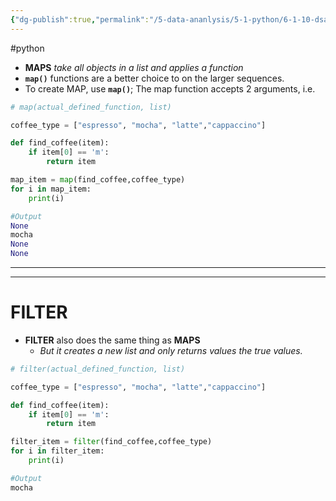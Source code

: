 ```yaml
---
{"dg-publish":true,"permalink":"/5-data-ananlysis/5-1-python/6-1-10-dsa-in-python/2-3-10-3-map-and-filter/","noteIcon":""}
---
```


#python 
- **MAPS** *take all objects in a list and applies a function* 
- **`map()`** functions are a better choice to  on the larger sequences.
- To create MAP, use **`map()`**; The map function accepts 2 arguments, i.e.

```Python 
# map(actual_defined_function, list)

coffee_type = ["espresso", "mocha", "latte","cappaccino"]

def find_coffee(item):
    if item[0] == 'm':
        return item

map_item = map(find_coffee,coffee_type)
for i in map_item:
    print(i)

#Output
None
mocha
None
None
```

***
***
# FILTER
-  **FILTER** also does the same thing as **MAPS**
	- *But it creates a new list and only returns values the true values.*

```Python 
# filter(actual_defined_function, list)

coffee_type = ["espresso", "mocha", "latte","cappaccino"]

def find_coffee(item):
    if item[0] == 'm':
        return item

filter_item = filter(find_coffee,coffee_type)
for i in filter_item:
    print(i)

#Output
mocha
```